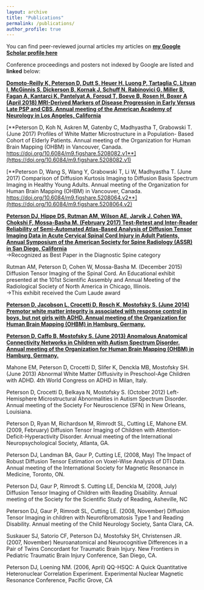 ```yaml
---
layout: archive
title: "Publications"
permalink: /publications/
author_profile: true
---
```


You can find peer-reviewed journal articles my articles on [**my Google Scholar profile here**](https://scholar.google.com/citations?user=2PHG-uEAAAAJ&hl=en)  
  
Conference proceedings and posters not indexed by Google are listed and **linked** below:  

[**Domoto-Reilly K, Peterson D, Dutt S, Heuer H, Luong P, Tartaglia C, Litvan I, McGinnis S, Dickerson B, Kornak J, Schuff N, Rabinovici G, Miller B, Fagan A, Kantarci K, Pantelyat A, Foroud T, Boeve B, Rosen H, Boxer A (April 2018) MRI-Derived Markers of Disease Progression in Early Versus Late PSP and CBS. Annual meeting of the American Academy of Neurology in Los Angeles, California**](https://danjonpeterson.github.io/files/AAN_2018_FINAL.pdf)

[**Peterson D, Koh N, Askren M, Gatenby C, Madhyastha T, Grabowski T. (June 2017) Profiles of White Matter Microstructure in a Population- ­Based Cohort of Elderly Patients. Annual meeting of the Organization for Human Brain Mapping (OHBM) in Vancouver, Canada.  https://doi.org/10.6084/m9.figshare.5208082.v1**](https://doi.org/10.6084/m9.figshare.5208082.v1)
  
[**Peterson D, Wang S, Wang Y, Grabowski T, Li W, Madhyastha T. (June 2017) Comparison of Diffusion Kurtosis Imaging to Diffusion Basis Spectrum Imaging in Healthy Young Adults. Annual meeting of the Organization for Human Brain Mapping (OHBM) in Vancouver, Canada. https://doi.org/10.6084/m9.figshare.5208064.v2**](https://doi.org/10.6084/m9.figshare.5208064.v2)
  
[**Peterson DJ, Hippe DS, Rutman AM, Wilson AE, Jarvik J, Cohen WA, Chokshi F, Mossa-Basha M. (February 2017) Test-Retest and Inter-Reader Reliability of Semi-Automated Atlas-Based Analysis of Diffusion Tensor Imaging Data in Acute Cervical Spinal Cord Injury in Adult Patients, Annual Symposium of the American Society for Spine Radiology (ASSR) in San Diego, California**](https://danjonpeterson.github.io/files/ASNR_2017_FINAL.pdf)  
→Recognized as Best Paper in the Diagnostic Spine category
  
Rutman AM, Peterson D, Cohen W, Mossa-Basha M. (December 2015) Diffusion Tensor Imaging of the Spinal Cord. An Educational exhibit presented at the 101st Scientific Assembly and Annual Meeting of the Radiological Society of North America in Chicago, Illinois.  
→This exhibit received the Cum Laude award
  
[**Peterson D, Jacobson L, Crocetti D, Rosch K, Mostofsky S. (June 2014) Premotor white matter integrity is associated with response control in boys, but not girls with ADHD. Annual meeting of the Organization for Human Brain Mapping (OHBM) in Hamburg, Germany.**](https://danjonpeterson.github.io/files/OHBM_rt_variability_FINAL.pdf)
  
[**Peterson D, Caffo B, Mostofsky S. (June 2013) Anomalous Anatomical Connectivity Networks in Children with Autism Spectrum Disorder. Annual meeting of the Organization for Human Brain Mapping (OHBM) in Hamburg, Germany.**](https://danjonpeterson.github.io/files/OHBM_asd_graph_FINAL.pdf)
  
Mahone EM, Peterson D, Crocetti D, Slifer K, Denckla MB, Mostofsky SH. (June 2013) Abnormal White Matter Diffusivity in Preschool-Age Children with ADHD. 4th World Congress on ADHD in Milan, Italy.
  
Peterson D, Crocetti D, Belkaya N, Mostofsky S. (October 2012) Left-Hemisphere Microstructural Abnormalities in Autism Spectrum Disorder. Annual meeting of the Society For Neuroscience (SFN) in New Orleans, Louisiana.
  
Peterson D, Ryan M, Richardson M, Rimrodt SL, Cutting LE, Mahone EM. (2009, February) Diffusion Tensor Imaging of Children with Attention-Deficit-Hyperactivity Disorder. Annual meeting of the International Neuropsychological Society, Atlanta, GA.
  
Peterson DJ, Landman BA, Gaur P, Cutting LE, (2008, May) The Impact of Robust Diffusion Tensor Estimation on Voxel-Wise Analysis of DTI Data. Annual meeting of the International Society for Magnetic Resonance in Medicine, Toronto, ON.
  
Peterson DJ, Gaur P, Rimrodt S. Cutting LE, Denckla M, (2008, July) Diffusion Tensor Imaging of Children with Reading Disability. Annual meeting of the Society for the Scientific Study of Reading, Asheville, NC
  
Peterson DJ, Gaur P, Rimrodt SL, Cutting LE. (2008, November) Diffusion Tensor Imaging in children with Neurofibromatosis Type 1 and Reading Disability. Annual meeting of the Child Neurology Society, Santa Clara, CA.
  
Suskauer SJ, Satorio CF, Peterson DJ, Mostofsky SH, Christensen JR. (2007, November) Neuroanatomical and Neurocognitive Differences in a Pair of Twins Concordant for Traumatic Brain Injury. New Frontiers in Pediatric Traumatic Brain Injury Conference, San Diego, CA.
  
Peterson DJ, Loening NM. (2006, April) QQ-HSQC: A Quick Quantitative Heteronuclear Correlation Experiment. Experimental Nuclear Magnetic Resonance Conference, Pacific Grove, CA
